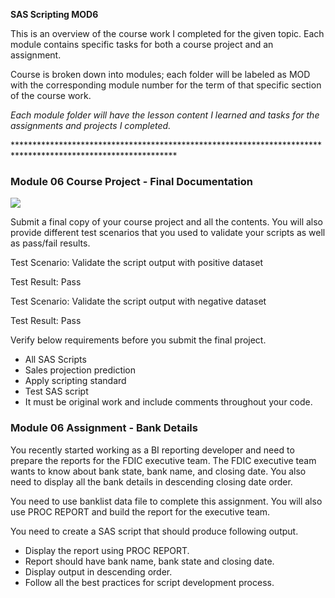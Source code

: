 **SAS Scripting MOD6**

This is an overview of the course work I completed for the given topic. Each module contains specific tasks for both a course project and an assignment.

Course is broken down into modules; each folder will be labeled as MOD with the corresponding module number for the term of that specific section of the course work.

_Each module folder will have the lesson content I learned and tasks for the assignments and projects I completed._

\*\*\*\*\*\*\*\*\*\*\*\*\*\*\*\*\*\*\*\*\*\*\*\*\*\*\*\*\*\*\*\*\*\*\*\*\*\*\*\*\*\*\*\*\*\*\*\*\*\*\*\*\*\*\*\*\*\*\*\*\*\*\*\*\*\*\*\*\*\*\*\*\*\*\*\*\*\*\*\*\*\*\*\*\*\*\*\*\*\*\*\*\*\*\*\*\*\*\*\*\*\*\*\*\*\*\*\*\*

### **Module 06 Course Project - Final Documentation**

![](RackMultipart20200814-4-1p8nofp_html_22901afbcac4821a.gif)

Submit a final copy of your course project and all the contents. You will also provide different test scenarios that you used to validate your scripts as well as pass/fail results.

Test Scenario: Validate the script output with positive dataset

Test Result: Pass

Test Scenario: Validate the script output with negative dataset

Test Result: Pass

Verify below requirements before you submit the final project.

- All SAS Scripts
- Sales projection prediction
- Apply scripting standard
- Test SAS script
- It must be original work and include comments throughout your code.

### **Module 06 Assignment - Bank Details**

You recently started working as a BI reporting developer and need to prepare the reports for the FDIC executive team. The FDIC executive team wants to know about bank state, bank name, and closing date. You also need to display all the bank details in descending closing date order.

You need to use banklist data file to complete this assignment. You will also use PROC REPORT and build the report for the executive team.

You need to create a SAS script that should produce following output.

- Display the report using PROC REPORT.
- Report should have bank name, bank state and closing date.
- Display output in descending order.
- Follow all the best practices for script development process.
